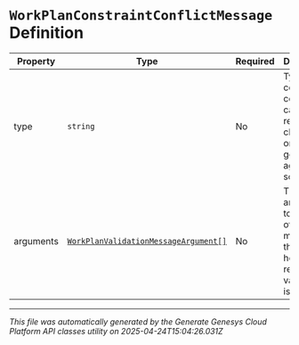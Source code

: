 # `WorkPlanConstraintConflictMessage` Definition

| Property | Type | Required | Description |
|----------|------|----------|-------------|
| type | `string` | No | Type of constraint conflict that can be resolved by clients in order to generate agent schedules |
| arguments | [`WorkPlanValidationMessageArgument[]`](workplanvalidationmessageargument-definition.md) | No | The arguments to the type of the message that can help clients resolve validation issues |

---

*This file was automatically generated by the Generate Genesys Cloud Platform API classes utility on 2025-04-24T15:04:26.031Z*